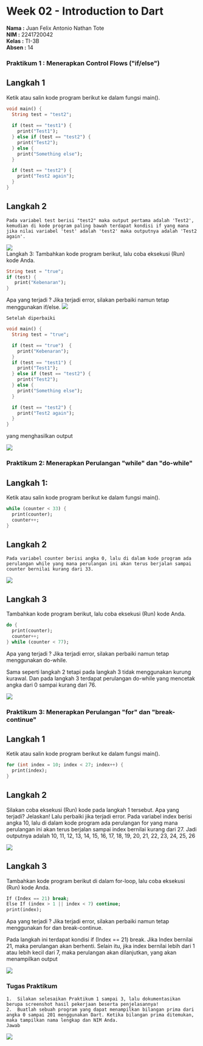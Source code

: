 
# Week 02 - Introduction to Dart

**Nama :** Juan Felix Antonio Nathan Tote<br>
**NIM :** 2241720042<br>
**Kelas :** TI-3B<br>
**Absen :** 14

### Praktikum 1 : Menerapkan Control Flows ("if/else")
## Langkah 1
Ketik atau salin kode program berikut ke dalam fungsi main().
``` dart
void main() {
  String test = "test2";
  
  if (test == "test1") {
    print("Test1");
  } else if (test == "test2") {
    print("Test2");
  } else {
    print("Something else");
  }

  if (test == "test2") {
    print("Test2 again");
  }
}
```
## Langkah 2
    Pada variabel test berisi "test2" maka output pertama adalah 'Test2', kemudian di kode program paling bawah terdapat kondisi if yang mana jika nilai variabel 'test' adalah 'test2' maka outputnya adalah 'Test2 again'.

<img src="Image/Soal1.png">

<br>
Langkah 3:
Tambahkan kode program berikut, lalu coba eksekusi (Run) kode Anda.

``` dart
String test = "true";
if (test) {
   print("Kebenaran");
}

```
Apa yang terjadi ? Jika terjadi error, silakan perbaiki namun tetap menggunakan if/else.
<img src="Image/Soal1-1.png">

    Setelah diperbaiki
``` dart
void main() {
  String test = "true"; 

  if (test == "true")  {
    print("Kebenaran");
  }
  if (test == "test1") {
    print("Test1");
  } else if (test == "test2") {
    print("Test2");
  } else {
    print("Something else");
  }

  if (test == "test2") {
    print("Test2 again");
  }
}

```

  yang menghasilkan output

  <img src="Image/Soal1-2.png">

### Praktikum 2: Menerapkan Perulangan "while" dan "do-while"
## Langkah 1:
Ketik atau salin kode program berikut ke dalam fungsi main().
```dart
while (counter < 33) {
  print(counter);
  counter++;
}
```

## Langkah 2
    Pada variabel counter berisi angka 0, lalu di dalam kode program ada perulangan while yang mana perulangan ini akan terus berjalan sampai counter bernilai kurang dari 33.
<img src="Image/Soal2.png">

## Langkah 3
Tambahkan kode program berikut, lalu coba eksekusi (Run) kode Anda.
```dart
do {
  print(counter);
  counter++;
} while (counter < 77);
```
Apa yang terjadi ? Jika terjadi error, silakan perbaiki namun tetap menggunakan do-while.

  Sama seperti langkah 2 tetapi pada langkah 3 tidak menggunakan kurung kurawal. Dan pada langkah 3 terdapat perulangan do-while yang mencetak angka dari 0 sampai kurang dari 76.

<img src="Image/Soal2-1.png">

### Praktikum 3: Menerapkan Perulangan "for" dan "break-continue"
## Langkah 1
Ketik atau salin kode program berikut ke dalam fungsi main().
```dart
for (int index = 10; index < 27; index++) {
  print(index);
}
```
## Langkah 2
  Silakan coba eksekusi (Run) kode pada langkah 1 tersebut. Apa yang terjadi? Jelaskan! Lalu perbaiki jika terjadi error.
  Pada variabel index berisi angka 10, lalu di dalam kode program ada perulangan for yang mana perulangan ini akan terus berjalan sampai index bernilai kurang dari 27. Jadi outputnya adalah 10, 11, 12, 13, 14, 15, 16, 17, 18, 19, 20, 21, 22, 23, 24, 25, 26

<img src="Image/Soal3-1.png">

## Langkah 3
Tambahkan kode program berikut di dalam for-loop, lalu coba eksekusi (Run) kode Anda.
```dart
If (Index == 21) break;
Else If (index > 1 || index < 7) continue;
print(index);
```

Apa yang terjadi ? Jika terjadi error, silakan perbaiki namun tetap menggunakan for dan break-continue.

 Pada langkah ini terdapat kondisi if (Index == 21) break. Jika Index bernilai 21, maka perulangan akan berhenti. Selain itu, jika index bernilai lebih dari 1 atau lebih kecil dari 7, maka perulangan akan dilanjutkan, yang akan menampilkan output

<img src="Image/Soal3-2.png">

### Tugas Praktikum
    1.  Silakan selesaikan Praktikum 1 sampai 3, lalu dokumentasikan berupa screenshot hasil pekerjaan beserta penjelasannya!
    2.  Buatlah sebuah program yang dapat menampilkan bilangan prima dari angka 0 sampai 201 menggunakan Dart. Ketika bilangan prima ditemukan, maka tampilkan nama lengkap dan NIM Anda.
    Jawab
<img src="Image/SoalPraktikum.png">